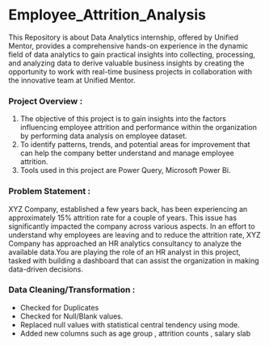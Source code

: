 # Employee_Attrition_Analysis
This Repository is about Data Analytics internship, offered by Unified Mentor, provides a comprehensive hands-on experience in the dynamic field of data analytics to gain practical insights 
into collecting, processing, and analyzing data to derive valuable business insights by creating the opportunity to work with real-time business projects in collaboration with the
innovative team at Unified Mentor.
<br>
<h3>Project Overview :</h3>
<ol type="1">
  <li>
    The objective of this project is to gain insights into the factors influencing employee attrition
    and performance within the organization by performing data analysis on employee dataset.
  </li>
  <li>
    To identify patterns, trends, and potential areas for improvement that can help the company better understand and manage employee attrition.
  </li>
  <li>
    Tools used in this project are Power Query, Microsoft Power Bi.
  </li>
</ol>
<h3>Problem Statement :</h3>
XYZ Company, established a few years back, has been experiencing an approximately 15% attrition rate for a couple of years. 
This issue has significantly impacted the company across various aspects. In an effort to understand why employees are leaving and to reduce the attrition rate,
 XYZ Company has approached an HR analytics consultancy to analyze the available data.You are playing the role of an HR analyst in this project, 
tasked with building a dashboard that can assist the organization in making data-driven decisions.
<h3>Data Cleaning/Transformation :</h3>
<ul>
  <li>Checked for Duplicates</li>
  <li>Checked for Null/Blank values.</li>
  <li>Replaced null values with statistical central tendency using mode.</li>
  <li>Added new columns such as age group , attrition counts , salary slab</li>
</ul>
